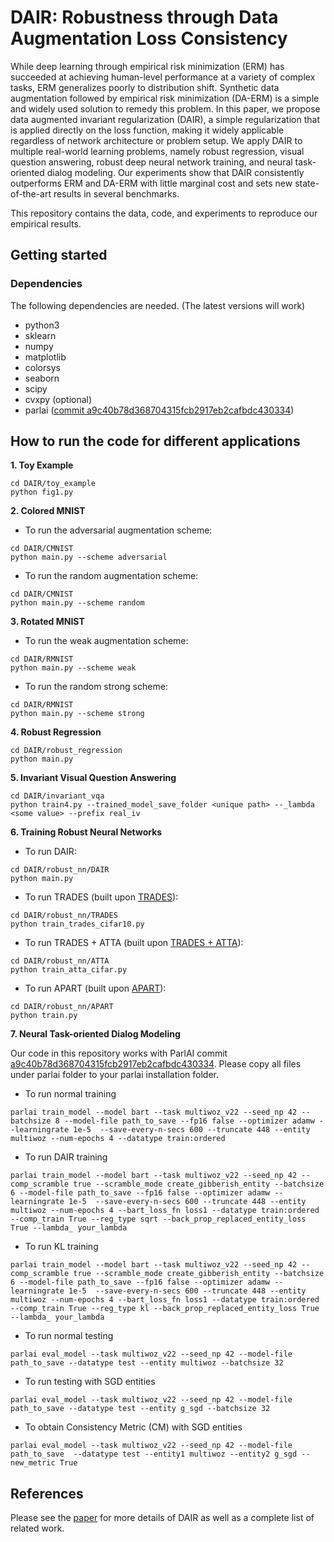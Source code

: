 # DAIR: Robustness through Data Augmentation Loss Consistency

While deep learning through empirical risk minimization (ERM) has succeeded at achieving human-level performance at a variety of complex tasks, ERM generalizes poorly to distribution shift. Synthetic data augmentation followed by empirical risk minimization (DA-ERM) is a simple and widely used solution to remedy this problem. In this paper, we propose data augmented invariant regularization (DAIR), a simple regularization that is applied directly on the loss function, making it widely applicable regardless of network architecture or problem setup. We apply DAIR to multiple real-world learning problems, namely robust regression, visual question answering, robust deep neural network training, and neural task-oriented dialog modeling. Our experiments show that DAIR consistently outperforms ERM and DA-ERM with little marginal cost and sets new state-of-the-art results in several benchmarks.

This repository contains the data, code, and experiments to reproduce our empirical results. 
## Getting started

### Dependencies

The following dependencies are needed. (The latest versions will work)
* python3
* sklearn
* numpy
* matplotlib
* colorsys
* seaborn
* scipy
* cvxpy (optional)
* parlai ([commit a9c40b78d368704315fcb2917eb2cafbdc430334](https://github.com/facebookresearch/ParlAI/commit/a9c40b78d368704315fcb2917eb2cafbdc430334))

## How to run the code for different applications

**1. Toy Example** 

```
cd DAIR/toy_example
python fig1.py
```

**2. Colored MNIST**

* To run the adversarial augmentation scheme: 
```
cd DAIR/CMNIST
python main.py --scheme adversarial
``` 
* To run the random augmentation scheme: 
```
cd DAIR/CMNIST
python main.py --scheme random
``` 
    
**3. Rotated MNIST**


* To run the weak augmentation scheme: 
```
cd DAIR/RMNIST
python main.py --scheme weak
``` 
* To run the random strong scheme: 
```
cd DAIR/RMNIST
python main.py --scheme strong
```

**4. Robust Regression**

```
cd DAIR/robust_regression
python main.py
```

**5. Invariant Visual Question Answering**

```
cd DAIR/invariant_vqa
python train4.py --trained_model_save_folder <unique path> --_lambda <some value> --prefix real_iv
``` 
  
**6. Training Robust Neural Networks**

* To run DAIR: 
```
cd DAIR/robust_nn/DAIR
python main.py
```
* To run TRADES (built upon [TRADES](https://arxiv.org/abs/1901.08573)):
```
cd DAIR/robust_nn/TRADES
python train_trades_cifar10.py
```

* To run TRADES + ATTA (built upon [TRADES + ATTA](https://arxiv.org/abs/1912.11969)):
```
cd DAIR/robust_nn/ATTA
python train_atta_cifar.py
```

* To run APART (built upon [APART](https://arxiv.org/abs/2010.08034)):
```
cd DAIR/robust_nn/APART
python train.py
```

**7. Neural Task-oriented Dialog Modeling**

Our code in this repository works with ParlAI commit [a9c40b78d368704315fcb2917eb2cafbdc430334](https://github.com/facebookresearch/ParlAI/commit/a9c40b78d368704315fcb2917eb2cafbdc430334). Please copy all files under parlai folder to your parlai installation folder.
 

* To run normal training
```
parlai train_model --model bart --task multiwoz_v22 --seed_np 42 --batchsize 8 --model-file path_to_save --fp16 false --optimizer adamw --learningrate 1e-5  --save-every-n-secs 600 --truncate 448 --entity multiwoz --num-epochs 4 --datatype train:ordered
```

* To run DAIR training
```
parlai train_model --model bart --task multiwoz_v22 --seed_np 42 --comp_scramble true --scramble_mode create_gibberish_entity --batchsize 6 --model-file path_to_save --fp16 false --optimizer adamw --learningrate 1e-5  --save-every-n-secs 600 --truncate 448 --entity multiwoz --num-epochs 4 --bart_loss_fn loss1 --datatype train:ordered --comp_train True --reg_type sqrt --back_prop_replaced_entity_loss True --lambda_ your_lambda
```

* To run KL training
```
parlai train_model --model bart --task multiwoz_v22 --seed_np 42 --comp_scramble true --scramble_mode create_gibberish_entity --batchsize 6 --model-file path_to_save --fp16 false --optimizer adamw --learningrate 1e-5  --save-every-n-secs 600 --truncate 448 --entity multiwoz --num-epochs 4 --bart_loss_fn loss1 --datatype train:ordered --comp_train True --reg_type kl --back_prop_replaced_entity_loss True --lambda_ your_lambda
```
    
* To run normal testing
```
parlai eval_model --task multiwoz_v22 --seed_np 42 --model-file path_to_save --datatype test --entity multiwoz --batchsize 32
```
 
* To run testing with SGD entities
```
parlai eval_model --task multiwoz_v22 --seed_np 42 --model-file path_to_save --datatype test --entity g_sgd --batchsize 32
```

* To obtain Consistency Metric (CM) with SGD entities
```
parlai eval_model --task multiwoz_v22 --seed_np 42 --model-file path_to_save  --datatype test --entity1 multiwoz --entity2 g_sgd --new_metric True
```



 ## References


 Please see the [paper](https://openreview.net/forum?id=a1meaRy1bN) for more details of DAIR as well as a complete list of related work.

 
    
    
   
